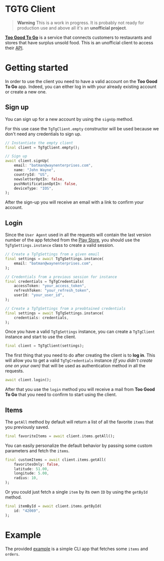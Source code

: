 # TGTG Client

> **Warning**
> This is a work in progress. It is probably not ready for production use and above all it's an **unofficial project**.

[**Too Good To Go**](https://toogoodtogo.com/en-us) is a service that connects customers to restaurants and stores that have surplus unsold food. This is an unofficial client to access their [API](https://apptoogoodtogo.com/swagger-ui.html).

# Getting started

In order to use the client you need to have a valid account on the **Too Good To Go** app. Indeed, you can either log in with your already existing account or create a new one.

## Sign up

You can sign up for a new account by using the `signUp` method.

For this use case the `TgTgClient.empty` constructor will be used because we don't need any credentials to sign up.

```dart
// Instantiate the empty client
final client = TgTgClient.empty();

// Sign up
await client.signUp(
    email: "batman@waynenterprises.com",
    name: "John Wayne",
    countryId: "US",
    newsletterOptIn: false,
    pushNotificationOptIn: false,
    deviceType: "IOS",
);
```

After the sign-up you will receive an email with a link to confirm your account.

## Login

Since the `User Agent` used in all the requests will contain the last version number of the app fetched from the [Play Store](https://play.google.com/store/apps/details?id=com.app.tgtg&hl=en&gl=US), you should use the `TgTgSettings.instance` class to create a valid session.

```dart
// Create a TgTgSettings from a given email
final settings = await TgTgSettings.instance(
    email: "batman@waynenterprises.com",
);
```

```dart
// Credentials from a previous session for instance
final credentials = TgTgCredentials(
    accessToken: "your_access_token",
    refreshToken: "your_refresh_token",
    userId: "your_user_id",
);

// Create a TgTgSettings from a preobtained credentials
final settings = await TgTgSettings.instance(
    credentials: credentials,
);
```

Once you have a valid `TgTgSettings` instance, you can create a `TgTgClient` instance and start to use the client.

```dart
final client = TgTgClient(settings);
```

The first thing that you need to do after creating the client is to **log in**. This will allow you to get a valid `TgTgCredentials` instance _(if you didn't create one on your own)_ that will be used as authentication method in all the requests.

```dart
await client.login();
```

After that you use the `login` method you will receive a mail from **Too Good To Go** that you need to confirm to start using the client.

## Items

The `getAll` method by default will return a list of all the favorite `items` that you previously saved.

```dart
final favoriteItems = await client.items.getAll();
```

You can easily personalize the default behavior by passing some custom parameters and fetch the `items`.

```dart
final customItems = await client.items.getAll(
    favoritesOnly: false,
    latitude: 51.00,
    longitude: 5.00,
    radius: 10,
);
```

Or you could just fetch a single `item` by its own `ID` by using the `getById` method.

```dart
final itemById = await client.items.getById(
    id: "42069",
);
```

# Example

The provided [example](https://github.com/Azzeccagarbugli/tgtg_client/blob/main/example/lib/main.dart) is a simple CLI app that fetches some `items` and `orders`.
